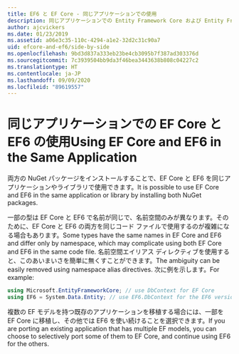 ```yaml
---
title: EF6 と EF Core - 同じアプリケーションでの使用
description: 同じアプリケーションでの Entity Framework Core および Entity Framework 6 の両方の使用に関するガイダンス
author: ajcvickers
ms.date: 01/23/2019
ms.assetid: a06e3c35-110c-4294-a1e2-32d2c31c90a7
uid: efcore-and-ef6/side-by-side
ms.openlocfilehash: 9bd3d837a333eb23be4cb3095b7f387ad303376d
ms.sourcegitcommit: 7c3939504bb9da3f46bea3443638b808c04227c2
ms.translationtype: HT
ms.contentlocale: ja-JP
ms.lasthandoff: 09/09/2020
ms.locfileid: "89619557"
---
```

# <a name="using-ef-core-and-ef6-in-the-same-application"></a><span data-ttu-id="effe4-103">同じアプリケーションでの EF Core と EF6 の使用</span><span class="sxs-lookup"><span data-stu-id="effe4-103">Using EF Core and EF6 in the Same Application</span></span>

<span data-ttu-id="effe4-104">両方の NuGet パッケージをインストールすることで、EF Core と EF6 を同じアプリケーションやライブラリで使用できます。</span><span class="sxs-lookup"><span data-stu-id="effe4-104">It is possible to use EF Core and EF6 in the same application or library by installing both NuGet packages.</span></span>

<span data-ttu-id="effe4-105">一部の型は EF Core と EF6 で名前が同じで、名前空間のみが異なります。そのために、EF Core と EF6 の両方を同じコード ファイルで使用するのが複雑になる場合もあります。</span><span class="sxs-lookup"><span data-stu-id="effe4-105">Some types have the same names in EF Core and EF6 and differ only by namespace, which may complicate using both EF Core and EF6 in the same code file.</span></span> <span data-ttu-id="effe4-106">名前空間エイリアス ディレクティブを使用すると、このあいまいさを簡単に無くすことができます。</span><span class="sxs-lookup"><span data-stu-id="effe4-106">The ambiguity can be easily removed using namespace alias directives.</span></span> <span data-ttu-id="effe4-107">次に例を示します。</span><span class="sxs-lookup"><span data-stu-id="effe4-107">For example:</span></span>

``` csharp
using Microsoft.EntityFrameworkCore; // use DbContext for EF Core
using EF6 = System.Data.Entity; // use EF6.DbContext for the EF6 version
```

<span data-ttu-id="effe4-108">複数の EF モデルを持つ既存のアプリケーションを移植する場合には、一部を EF Core に移植し、その他では EF6 を使い続けることを選択できます。</span><span class="sxs-lookup"><span data-stu-id="effe4-108">If you are porting an existing application that has multiple EF models, you can choose to selectively port some of them to EF Core, and continue using EF6 for the others.</span></span>
